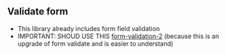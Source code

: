## Validate form <not recomment>

- This library already includes form field validation
- IMPORTANT: SHOUD USE THIS [form-validation-2](https://github.com/nvdekay/form-validation-2) (because this is an upgrade of form validate and is easier to understand)

